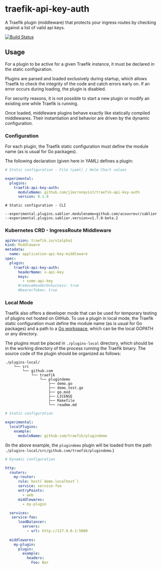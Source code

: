 # traefik-api-key-auth

A Traefik plugin (middleware) that protects your ingress routes by checking against a list of valid api keys.

[![Build Status](https://github.com/JimCronqvist/traefik-api-key-auth/workflows/Main/badge.svg?branch=master)](https://github.com/jimcronqvist/traefik-api-key-auth/actions)

## Usage

For a plugin to be active for a given Traefik instance, it must be declared in the static configuration.

Plugins are parsed and loaded exclusively during startup, which allows Traefik to check the integrity of the code and catch errors early on.
If an error occurs during loading, the plugin is disabled.

For security reasons, it is not possible to start a new plugin or modify an existing one while Traefik is running.

Once loaded, middleware plugins behave exactly like statically compiled middlewares.
Their instantiation and behavior are driven by the dynamic configuration.

### Configuration

For each plugin, the Traefik static configuration must define the module name (as is usual for Go packages).

The following declaration (given here in YAML) defines a plugin:

```yaml
# Static configuration - File (yaml) / Helm Chart values

experimental:
  plugins:
    traefik-api-key-auth:
      moduleName: github.com/jimcronqvist/traefik-api-key-auth
      version: 0.1.0
```

 
```
# Static configuration - CLI

--experimental.plugins.sablier.modulename=github.com/acouvreur/sablier
--experimental.plugins.sablier.version=v1.7.0-beta.2
```



### Kubernetes CRD - IngressRoute Middleware

```yaml
apiVersion: traefik.io/v1alpha1
kind: Middleware
metadata:
  name: application-api-key-middleware
spec:
  plugin:
    traefik-api-key-auth:
      headerName: x-api-key
      keys:
        - some-api-key
      #removeHeaderOnSuccess: true
      #bearerToken: true
```

### Local Mode

Traefik also offers a developer mode that can be used for temporary testing of plugins not hosted on GitHub.
To use a plugin in local mode, the Traefik static configuration must define the module name (as is usual for Go packages) and a path to a [Go workspace](https://golang.org/doc/gopath_code.html#Workspaces), which can be the local GOPATH or any directory.

The plugins must be placed in `./plugins-local` directory,
which should be in the working directory of the process running the Traefik binary.
The source code of the plugin should be organized as follows:

```
./plugins-local/
    └── src
        └── github.com
            └── traefik
                └── plugindemo
                    ├── demo.go
                    ├── demo_test.go
                    ├── go.mod
                    ├── LICENSE
                    ├── Makefile
                    └── readme.md
```

```yaml
# Static configuration

experimental:
  localPlugins:
    example:
      moduleName: github.com/traefik/plugindemo
```

(In the above example, the `plugindemo` plugin will be loaded from the path `./plugins-local/src/github.com/traefik/plugindemo`.)

```yaml
# Dynamic configuration

http:
  routers:
    my-router:
      rule: host(`demo.localhost`)
      service: service-foo
      entryPoints:
        - web
      middlewares:
        - my-plugin

  services:
   service-foo:
      loadBalancer:
        servers:
          - url: http://127.0.0.1:5000
  
  middlewares:
    my-plugin:
      plugin:
        example:
          headers:
            Foo: Bar
```
